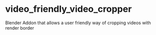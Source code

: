 # video_friendly_video_cropper
 Blender Addon that allows a user friendly way of cropping videos with render border
